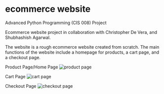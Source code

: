 # ecommerce website
Advanced Python Programming (CIS 008) Project

Ecommerce website project in collaboration with Christopher De Vera, and Shubhashish Agarwal.

The website is a rough ecommerce website created from scratch. The main functions of the website include a homepage for products, a cart page, and a checkout page.

Product Page/Home Page
![product page](https://user-images.githubusercontent.com/93696112/194451098-3ec362e5-c5f3-438e-887c-4652f4ae857c.png)

Cart Page
![cart page](https://user-images.githubusercontent.com/93696112/194451124-71dd1339-8131-4393-9107-2cfdcdc0e017.png)

Checkout Page
![checkout page](https://user-images.githubusercontent.com/93696112/194451144-b68003f6-44e5-4e8a-8092-5e1fae734988.png)
